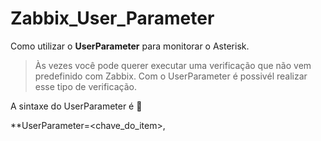 # Zabbix_User_Parameter
Como utilizar o **UserParameter** para monitorar o Asterisk.
> Às vezes você pode querer executar uma verificação  que não vem predefinido com Zabbix.
> Com o UserParameter é possivél realizar esse tipo de verificação.



A sintaxe do UserParameter é  :eyes:


**UserParameter=<chave_do_item>,<comando>
>  
> 
  


